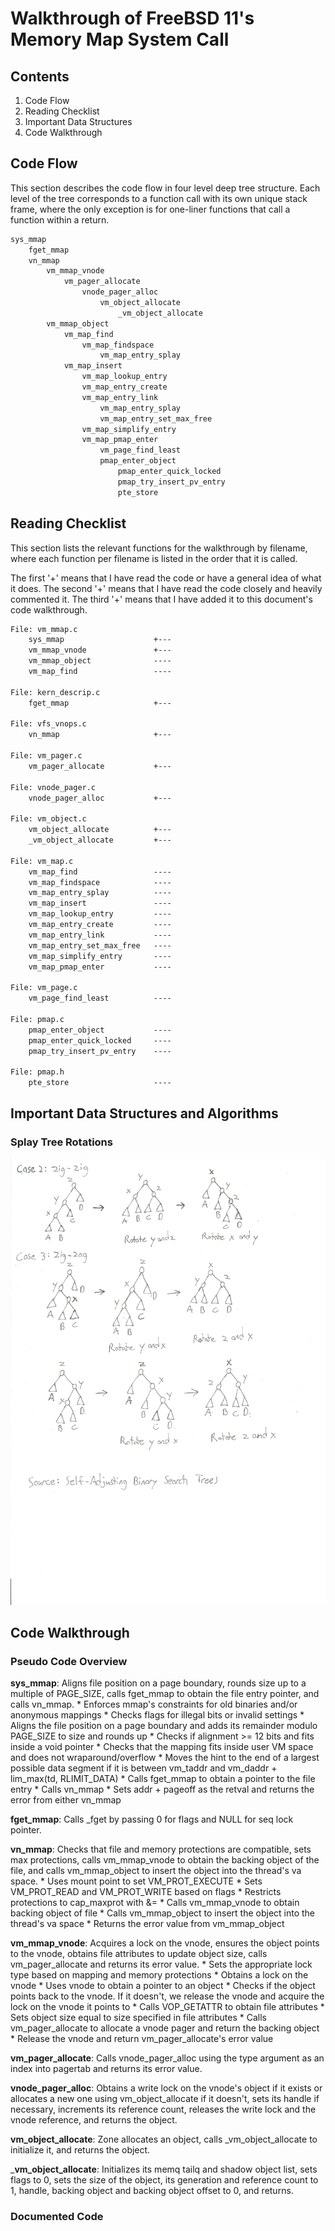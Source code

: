 # Walkthrough of FreeBSD 11's Memory Map System Call

## Contents

1. Code Flow
2. Reading Checklist
3. Important Data Structures
4. Code Walkthrough

## Code Flow

This section describes the code flow in four level deep tree structure.
Each level of the tree corresponds to a function call with its own
unique stack frame, where the only exception is for one-liner functions
that call a function within a return.

```txt
sys_mmap
	fget_mmap
	vn_mmap
		vm_mmap_vnode
			vm_pager_allocate
				vnode_pager_alloc
					vm_object_allocate
						_vm_object_allocate
		vm_mmap_object
			vm_map_find
				vm_map_findspace
					vm_map_entry_splay
			vm_map_insert
				vm_map_lookup_entry
				vm_map_entry_create
				vm_map_entry_link
					vm_map_entry_splay
					vm_map_entry_set_max_free
				vm_map_simplify_entry
				vm_map_pmap_enter
					vm_page_find_least
					pmap_enter_object
						pmap_enter_quick_locked
						pmap_try_insert_pv_entry
						pte_store
```

## Reading Checklist

This section lists the relevant functions for the walkthrough by filename,
where each function per filename is listed in the order that it is called.

The first '+' means that I have read the code or have a general idea of what it does.
The second '+' means that I have read the code closely and heavily commented it.
The third '+' means that I have added it to this document's code walkthrough.

```txt
File: vm_mmap.c
	sys_mmap					+---
	vm_mmap_vnode				+---
	vm_mmap_object				----
	vm_map_find					----

File: kern_descrip.c
	fget_mmap					+---

File: vfs_vnops.c
	vn_mmap						+---

File: vm_pager.c
	vm_pager_allocate			+---

File: vnode_pager.c
	vnode_pager_alloc			+---

File: vm_object.c
	vm_object_allocate			+---
	_vm_object_allocate			+---

File: vm_map.c
	vm_map_find					----
	vm_map_findspace			----
	vm_map_entry_splay			----
	vm_map_insert				----
	vm_map_lookup_entry			----
	vm_map_entry_create			----
	vm_map_entry_link			----
	vm_map_entry_set_max_free	----
	vm_map_simplify_entry		----
	vm_map_pmap_enter			----

File: vm_page.c
	vm_page_find_least			----

File: pmap.c
	pmap_enter_object			----
	pmap_enter_quick_locked		----
	pmap_try_insert_pv_entry	----

File: pmap.h
	pte_store					----
```

## Important Data Structures and Algorithms

### Splay Tree Rotations

![](assets/splay_trees.jpeg)

## Code Walkthrough

### Pseudo Code Overview 

**sys_mmap**: Aligns file position on a page boundary, rounds size up to a multiple of PAGE\_SIZE, calls fget\_mmap to obtain the file entry pointer, and calls vn\_mmap.
	* Enforces mmap's constraints for old binaries and/or anonymous mappings
	* Checks flags for illegal bits or invalid settings
	* Aligns the file position on a page boundary and adds its remainder modulo
		PAGE_SIZE to size and rounds up
	* Checks if alignment >= 12 bits and fits inside a void pointer
	* Checks that the mapping fits inside user VM space and does not
		wraparound/overflow
	* Moves the hint to the end of a largest possible data segment if it is
		between vm_taddr and vm_daddr + lim_max(td, RLIMIT_DATA)
	* Calls fget\_mmap to obtain a pointer to the file entry
	* Calls vn\_mmap
	* Sets addr + pageoff as the retval and returns the error from either
		vn\_mmap

**fget_mmap**: Calls \_fget by passing 0 for flags and NULL for seq lock pointer.

**vn_mmap**: Checks that file and memory protections are compatible, sets max protections, calls vm\_mmap\_vnode to obtain the backing object of the file, and calls vm\_mmap\_object to insert the object into the thread's va space.
	* Uses mount point to set VM\_PROT\_EXECUTE
	* Sets VM\_PROT\_READ and VM\_PROT\_WRITE based on flags
	* Restricts protections to cap\_maxprot with &=
	* Calls vm\_mmap\_vnode to obtain backing object of file
	* Calls vm\_mmap\_object to insert the object into the thread's va space
	* Returns the error value from vm\_mmap\_object

**vm_mmap_vnode**: Acquires a lock on the vnode, ensures the object points to the vnode, obtains file attributes to update object size, calls vm\_pager\_allocate and returns its error value.
	* Sets the appropriate lock type based on mapping and memory protections
	* Obtains a lock on the vnode
	* Uses vnode to obtain a pointer to an object
	* Checks if the object points back to the vnode. If it doesn't, we 
		release the vnode and acquire the lock on the vnode it points to
	* Calls VOP\_GETATTR to obtain file attributes
	* Sets object size equal to size specified in file attributes
	* Calls vm\_pager\_allocate to allocate a vnode pager and return the
		backing object
	* Release the vnode and return vm\_pager\_allocate's error value

**vm_pager_allocate**: Calls vnode\_pager\_alloc using the type argument as an index into pagertab and returns its error value.

**vnode_pager_alloc**: Obtains a write lock on the vnode's object if it exists or allocates a new one using vm\_object\_allocate if it doesn't, sets its handle if necessary, increments its reference count, releases the write lock and the vnode reference, and returns the object. 

**vm_object_allocate**: Zone allocates an object, calls \_vm\_object\_allocate to initialize it, and returns the object.

\_**vm_object_allocate**: Initializes its memq tailq and shadow object list, sets flags to 0, sets the size of the object, its generation and reference count to 1, handle, backing object and backing object offset to 0, and returns.

### Documented Code

```c
```
